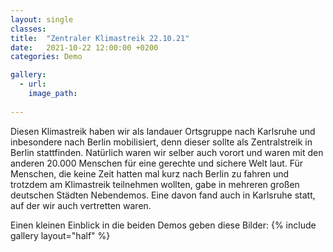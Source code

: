 ```yaml
---
layout: single
classes: 
title:  "Zentraler Klimastreik 22.10.21"
date:   2021-10-22 12:00:00 +0200
categories: Demo

gallery:
  - url: 
    image_path: 
    
---
```


Diesen Klimastreik haben wir als landauer Ortsgruppe nach Karlsruhe und inbesondere nach Berlin mobilisiert, denn dieser sollte als Zentralstreik in Berlin stattfinden. 
Natürlich waren wir selber auch vorort und waren mit den anderen 20.000 Menschen für eine gerechte und sichere Welt laut. Für Menschen, die keine Zeit hatten mal kurz nach Berlin
zu fahren und trotzdem am Klimastreik teilnehmen wollten, gabe in mehreren großen deutschen Städten Nebendemos. Eine davon fand auch in Karlsruhe statt, auf der wir auch vertretten
waren. <br>
<p></p>
Einen kleinen Einblick in die beiden Demos geben diese Bilder:
{% include gallery layout="half" %}
